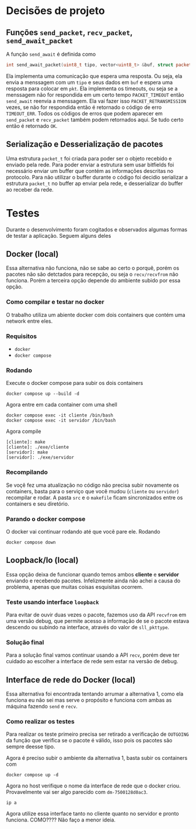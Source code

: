 # Decisões de projeto
## Funções `send_packet`, `recv_packet`, `send_await_packet`
A função `send_await` é definida como
```cpp
int send_await_packet(uint8_t tipo, vector<uint8_t> &buf, struct packet_t *pkt);
```
Ela implementa uma comunicação que espera uma resposta. Ou seja, ela envia a menssagem
com um `tipo` e seus dados em `buf` e espera uma resposta para colocar em `pkt`. Ela implementa
os timeouts, ou seja se a menssagem não for respondida em um certo tempo `PACKET_TIMEOUT` então
`send_await` reenvia a menssagem. Ela vai fazer isso `PACKET_RETRANSMISSION` vezes, se não for respondida então
é retornado o código de erro `TIMEOUT_ERR`. Todos os códigos de erros que podem aparecer em `send_packet`
e `recv_packet` também podem retornados aqui. Se tudo certo então é retornado `OK`.

## Serialização e Desserialização de pacotes
Uma estrutura `packet_t` foi criada para poder ser o objeto recebido e enviado
pela rede. Para poder enviar a estrutura sem usar bitfields foi necessário enviar
um buffer que contém as informações descritas no protocolo. Para não utilizar o buffer
durante o código foi decidio serializar a estrutura `packet_t` no buffer ap enviar pela
rede, e desserializar do buffer ao receber da rede.

# Testes
Durante o desenvolvimento foram cogitados e observados algumas formas de testar a
aplicação. Seguem alguns deles

## Docker (local)
Essa alternativa não funciona, não se sabe ao certo o porquê, porém os pacotes
não são detctados para recepção, ou seja o `recv/recvfrom` não funciona. Porém a terceira opção
depende do ambiente subido por essa opção.

### Como compilar e testar no docker
O trabalho utiliza um abiente docker com dois containers que contém 
uma network entre eles.

### Requisitos
- `docker`
- `docker compose`

### Rodando
Execute o docker compose para subir os dois containers
```shell
docker compose up --build -d
```

Agora entre em cada container com uma shell
```shell
docker compose exec -it cliente /bin/bash
docker compose exec -it servidor /bin/bash
```
Agora compile
```shell
[cliente]: make
[cliente]: ./exe/cliente
[servidor]: make
[servidor]: ./exe/servidor
```
 ### Recompilando
 Se voçê fez uma atualização no código não precisa subir novamente os
 containers, basta para o serviço que você mudou (`cliente` ou `servidor`)
 recompilar e rodar. A pasta `src` e o `makefile` ficam sincronizados entre
 os containers e seu diretório.

### Parando o docker compose
O docker vai continuar rodando até que vocẽ pare ele. Rodando
```shell
docker compose down
```
## Loopback/lo (local)
Essa opção deixa de funcionar quando temos ambos **cliente** e **servidor** enviando e
recebendo pacotes. Infelizmente ainda não achei a causa do problema, apenas que muitas
coisas esquisitas ocorrem.

### Teste usando interface `loopback`
Para evitar de ouvir duas vezes o pacote, fazemos uso da API `recvfrom` em
uma versão debug, que permite acesso a informação de se o pacote estava 
descendo ou subindo na interface, através do valor de `sll_pkttype`.

### Solução final
Para a solução final vamos continuar usando a API `recv`, porém deve
ter cuidado ao escolher a interface de rede sem estar na versão de debug.

## Interface de rede do Docker (local)
Essa alternativa foi encontrada tentando arrumar a alternativa 1, como ela funciona eu não sei
mas serve o propósito e funciona com ambas as máquina fazendo `send` e `recv`.

### Como realizar os testes
Para realizar os teste primeiro precisa ser retirado a verificação de `OUTGOING`
da função que verifica se o pacote é válido, isso pois os pacotes são sempre deesse tipo.

Agora é preciso subir o ambiente da alternativa 1, basta subir os containers com
```shell
docker compose up -d
```
Agora no host verifique o nome da interface de rede que o docker criou. Provavelmente
vai ser algo parecido com `dm-7500128d0ac3`.
```shell
ip a
```
Agora utilize essa interface tanto no cliente quanto no servidor e pronto funciona. COMO????
Não faço a menor ideia.


